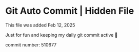 # Git Auto Commit | Hidden File

This file was added Feb 12, 2025

Just for fun and keeping my daily git commit active 🤪

commit number: 510677
